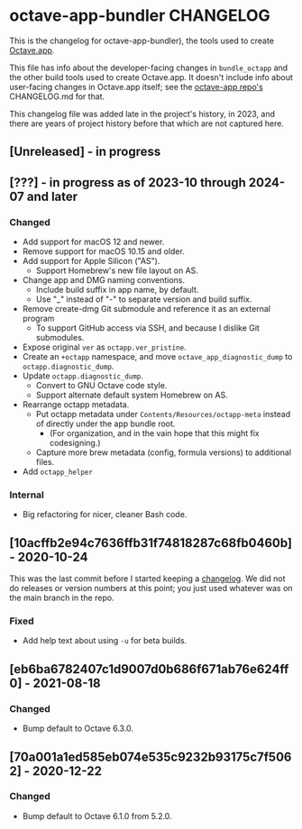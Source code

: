 # octave-app-bundler CHANGELOG

This is the changelog for octave-app-bundler), the tools used to create [Octave.app](https://github.com/octave-app/octave-app).

This file has info about the developer-facing changes in `bundle_octapp` and the other build tools used to create Octave.app. It doesn't include info about user-facing changes in Octave.app itself; see the [octave-app repo's](https://github.com/octave-app/octave-app) CHANGELOG.md for that.

This changelog file was added late in the project's history, in 2023, and there are years of project history before that which are not captured here.

## [Unreleased] - in progress

## [???] - in progress as of 2023-10 through 2024-07 and later

### Changed

- Add support for macOS 12 and newer.
- Remove support for macOS 10.15 and older.
- Add support for Apple Silicon ("AS").
  - Support Homebrew's new file layout on AS.
- Change app and DMG naming conventions.
  - Include build suffix in app name, by default.
  - Use "_" instead of "-" to separate version and build suffix.
- Remove create-dmg Git submodule and reference it as an external program
  - To support GitHub access via SSH, and because I dislike Git submodules.
- Expose original `ver` as `octapp.ver_pristine`.
- Create an `+octapp` namespace, and move `octave_app_diagnostic_dump` to `octapp.diagnostic_dump`.
- Update `octapp.diagnostic_dump`.
  - Convert to GNU Octave code style.
  - Support alternate default system Homebrew on AS.
- Rearrange octapp metadata.
  - Put octapp metadata under `Contents/Resources/octapp-meta` instead of directly under the app bundle root.
    - (For organization, and in the vain hope that this might fix codesigning.)
  - Capture more brew metadata (config, formula versions) to additional files.
- Add `octapp_helper`

### Internal

- Big refactoring for nicer, cleaner Bash code.

## [10acffb2e94c7636ffb31f74818287c68fb0460b] - 2020-10-24

This was the last commit before I started keeping a [changelog](https://keepachangelog.com/). We did not do releases or version numbers at this point; you just used whatever was on the main branch in the repo.

### Fixed

- Add help text about using `-u` for beta builds.

## [eb6ba6782407c1d9007d0b686f671ab76e624ff0] - 2021-08-18

### Changed

- Bump default to Octave 6.3.0.

## [70a001a1ed585eb074e535c9232b93175c7f5062] - 2020-12-22

### Changed

- Bump default to Octave 6.1.0 from 5.2.0.
